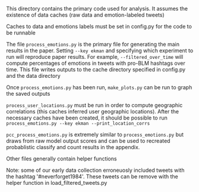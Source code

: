 This directory contains the primary code used for analysis. It assumes the existence of data caches (raw data and emotion-labeled tweets)

Caches to data and emotions labels must be set in config.py for the code to be runnable

The file `process_emotions.py` is the primary file for generating the main results in the paper. Setting `--key ekman` and specifying which experiment to run will reproduce paper results. For example, `--filtered_over_time` will compute percentages of emotions in tweets with pro-BLM hashtags over time. This file writes outputs to the cache directory specified in config.py and the data directory

Once `process_emotions.py` has been run, `make_plots.py` can be run to graph the saved outputs

`process_user_locations.py` must be run in order to compute geographic correlations (this caches inferred user geographic locations). After the necessary caches have been created, it should be possible to run `process_emotions.py --key ekman --print_location_corrs`

`pcc_process_emotions.py` is extremely similar to `process_emotions.py` but draws from raw model output scores and can be used to recreated probablistic classify and count results in the appendix.

Other files generally contain helper functions


Note: some of our early data collection erroneuosly included tweets with the hashtag '#neverforget1984'. These tweets can be remove with the helper function in load_filtered_tweets.py
